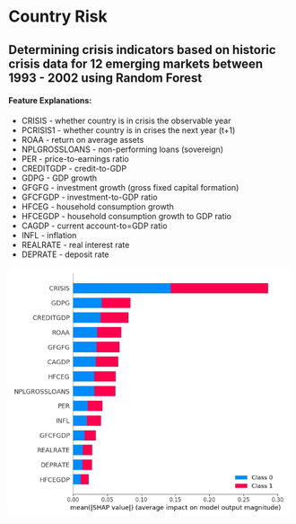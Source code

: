 # Country Risk
## Determining crisis indicators based on historic crisis data for 12 emerging markets between 1993 - 2002 using Random Forest 

#### Feature Explanations:
* CRISIS - whether country is in crisis the observable year
* PCRISIS1 - whether country is in crises the next year (t+1) 
* ROAA	- return on average assets 
* NPLGROSSLOANS - non-performing loans (sovereign)
* PER - price-to-earnings ratio
* CREDITGDP - credit-to-GDP 
* GDPG	- GDP growth 
* GFGFG - investment growth (gross fixed capital formation)
* GFCFGDP - investment-to-GDP ratio
* HFCEG - household consumption growth 
* HFCEGDP - household consumption growth to GDP ratio
* CAGDP - current account-to=GDP ratio
* INFL - inflation
* REALRATE - real interest rate
* DEPRATE - deposit rate

<img src="feature_importance.jpg" alt="drawing" width="500"/>


